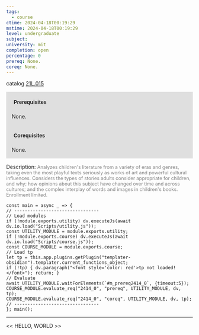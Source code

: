 ```yaml
---
tags:
  - course
ctime: 2024-04-18T00:19:29
mstime: 2024-04-18T00:19:29
level: undergraduate
subject: 
university: mit
completion: open
percentage: 0
prereq: None.
coreq: None.
---
```


catalog [21L.015](http://student.mit.edu/catalog/m21La.html#21L.015)

<span style="display: block; padding: 15px; background-color: rgb(100, 100, 100, 0.2);"><font id="m_prereq2414_0" style="display: block; font-family: Arial, sans-serif; font-weight: bold; padding: 5px">Prerequisites</font><br><span id="prereq2414_0">None.</span></span>
<span style="display: block; padding: 15px; background-color: rgb(100, 100, 100, 0.2);"><font id="m_coreq2414_0" style="display: block; font-family: Arial, sans-serif; font-weight: bold; padding: 5px">Corequisites</font><br><span id="coreq2414_0">None.</span></span>

<font style="">Description:</font>
<font style="color: grey; font-size: 0.8rem;">Analyzes children's literature from a variety of eras and genres, taking even the most playful texts seriously as works of art and powerful cultural influences. Considers the types of stories adults consider appropriate for children, and why; how opinions about this subject have changed over time and across cultures; and the complex interplay of words and images in children's books. Enrollment limited.</font>

```dataviewjs
const main = async _ => {
// --------------------------------
// Load modules
if (!module.exports.utility) dv.executeJs(await dv.io.load("Scripts/utility.js"));
const UTILITY_MODULE = module.exports.utility;
if (!module.exports.course) dv.executeJs(await dv.io.load("Scripts/course.js"));
const COURSE_MODULE = module.exports.course;
// Load tp
let tp = this.app.plugins.getPlugin("templater-obsidian").templater.current_functions_object;
if (!tp) { dv.paragraph("<font style='color: red'>tp not loaded!</font>"); return; }
// Evaluate
await UTILITY_MODULE.waitForElements(`#m_prereq2414_0`, {timeout:5});
COURSE_MODULE.evaluate_req("2414_0", "prereq", UTILITY_MODULE, dv, tp);
COURSE_MODULE.evaluate_req("2414_0", "coreq", UTILITY_MODULE, dv, tp);
// --------------------------------
}; main();
```

---

<< HELLO, WORLD >>

